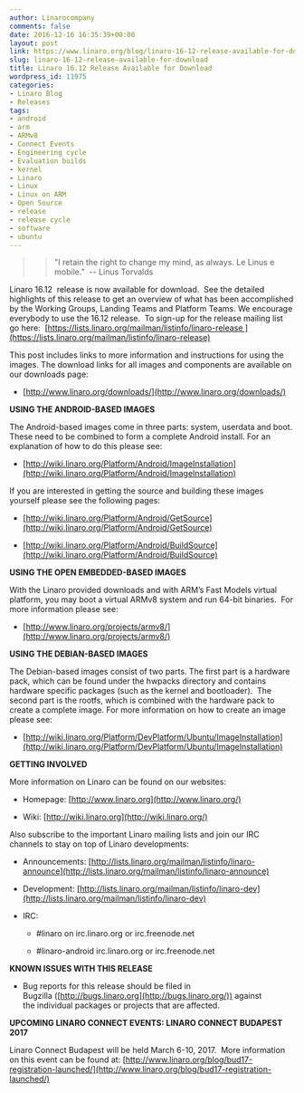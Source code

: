 ```yaml
---
author: Linarocompany
comments: false
date: 2016-12-16 16:35:39+00:00
layout: post
link: https://www.linaro.org/blog/linaro-16-12-release-available-for-download/
slug: linaro-16-12-release-available-for-download
title: Linaro 16.12 Release Available for Download
wordpress_id: 11975
categories:
- Linaro Blog
- Releases
tags:
- android
- arm
- ARMv8
- Connect Events
- Engineering cycle
- Evaluation builds
- kernel
- Linaro
- Linux
- Linux on ARM
- Open Source
- release
- release cycle
- software
- ubuntu
---
```


<blockquote>

> 
> "I retain the right to change my mind, as always. Le Linus e mobile."  -- Linus Torvalds
> 
> </blockquote>




Linaro 16.12  release is now available for download.  See the detailed highlights of this release to get an overview of what has been accomplished by the Working Groups, Landing Teams and Platform Teams. We encourage everybody to use the 16.12 release.  To sign-up for the release mailing list go here:  [https://lists.linaro.org/mailman/listinfo/linaro-release ](https://lists.linaro.org/mailman/listinfo/linaro-release)






This post includes links to more information and instructions for using the images. The download links for all images and components are available on our downloads page:



 	
  * [http://www.linaro.org/downloads/](http://www.linaro.org/downloads/)


**USING THE ANDROID-BASED IMAGES**

The Android-based images come in three parts: system, userdata and boot. These need to be combined to form a complete Android install. For an explanation of how to do this please see:



 	
  * [http://wiki.linaro.org/Platform/Android/ImageInstallation](http://wiki.linaro.org/Platform/Android/ImageInstallation)


If you are interested in getting the source and building these images yourself please see the following pages:

 	
  * [http://wiki.linaro.org/Platform/Android/GetSource](http://wiki.linaro.org/Platform/Android/GetSource)

 	
  * [http://wiki.linaro.org/Platform/Android/BuildSource](http://wiki.linaro.org/Platform/Android/BuildSource)


**USING THE OPEN EMBEDDED-BASED IMAGES**

With the Linaro provided downloads and with ARM’s Fast Models virtual platform, you may boot a virtual ARMv8 system and run 64-bit binaries.  For more information please see:



 	
  * [http://www.linaro.org/projects/armv8/](http://www.linaro.org/projects/armv8/)


**USING THE DEBIAN-BASED IMAGES**

The Debian-based images consist of two parts. The first part is a hardware pack, which can be found under the hwpacks directory and contains hardware specific packages (such as the kernel and bootloader).  The second part is the rootfs, which is combined with the hardware pack to create a complete image. For more information on how to create an image please see:



 	
  * [http://wiki.linaro.org/Platform/DevPlatform/Ubuntu/ImageInstallation](http://wiki.linaro.org/Platform/DevPlatform/Ubuntu/ImageInstallation)


**GETTING INVOLVED**

More information on Linaro can be found on our websites:



 	
  * Homepage: [http://www.linaro.org](http://www.linaro.org/)

 	
  * Wiki: [http://wiki.linaro.org](http://wiki.linaro.org/)


Also subscribe to the important Linaro mailing lists and join our IRC channels to stay on top of Linaro developments:

 	
  * Announcements: [http://lists.linaro.org/mailman/listinfo/linaro-announce](http://lists.linaro.org/mailman/listinfo/linaro-announce)

 	
  * Development: [http://lists.linaro.org/mailman/listinfo/linaro-dev](http://lists.linaro.org/mailman/listinfo/linaro-dev)

 	
  * IRC:

 	
    * #linaro on irc.linaro.org or irc.freenode.net

 	
    * #linaro-android irc.linaro.org or irc.freenode.net





**KNOWN ISSUES WITH THIS RELEASE**



 	
  * Bug reports for this release should be filed in Bugzilla ([http://bugs.linaro.org](http://bugs.linaro.org/)) against the individual packages or projects that are affected.


**UPCOMING LINARO CONNECT EVENTS: LINARO CONNECT BUDAPEST 2017**

Linaro Connect Budapest will be held March 6-10, 2017.  More information on this event can be found at: [http://www.linaro.org/blog/bud17-registration-launched/](http://www.linaro.org/blog/bud17-registration-launched/)




